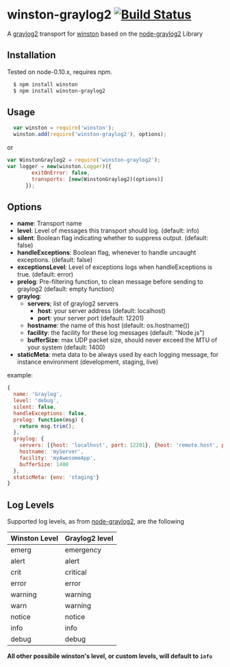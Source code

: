 # winston-graylog2 [![Build Status](https://secure.travis-ci.org/flite/winston-graylog2.png)](http://travis-ci.org/flite/winston-graylog2)

A [graylog2][0] transport for [winston][1] based on the [node-graylog2][2] Library

## Installation

Tested on node-0.10.x, requires npm.

``` sh
  $ npm install winston
  $ npm install winston-graylog2
```

## Usage
```javascript
  var winston = require('winston');
  winston.add(require('winston-graylog2'), options);

```

or

```javascript
var WinstonGraylog2 = require('winston-graylog2');
var logger = new(winston.Logger)({
        exitOnError: false,
        transports: [new(WinstonGraylog2)(options)]
      });
```

## Options

* __name__:  Transport name
* __level__: Level of messages this transport should log. (default: info)
* __silent__: Boolean flag indicating whether to suppress output. (default: false)
* __handleExceptions__: Boolean flag, whenever to handle uncaught exceptions. (default: false)
* __exceptionsLevel__: Level of exceptions logs when handleExceptions is true. (default: error)
* __prelog__: Pre-filtering function, to clean message before sending to graylog2 (default: empty function)
* __graylog__:
  - __servers__; list of graylog2 servers
    * __host__: your server address (default: localhost)
    * __port__: your server port (default: 12201)
  - __hostname__: the name of this host (default: os.hostname())
  - __facility__: the facility for these log messages (default: "Node.js")
  - __bufferSize__: max UDP packet size, should never exceed the MTU of your system (default: 1400)
* __staticMeta__: meta data to be always used by each logging message, for instance environment (development, staging, live)


example:

```javascript
{
  name: 'Graylog',
  level: 'debug',
  silent: false,
  handleExceptions: false,
  prelog: function(msg) {
    return msg.trim();
  },
  graylog: {
    servers: [{host: 'localhost', port: 12201}, {host: 'remote.host', port: 12201}],
    hostname: 'myServer',
    facility: 'myAwesomeApp',
    bufferSize: 1400
  },
  staticMeta: {env: 'staging'}
}
```

## Log Levels
Supported log levels, as from [node-graylog2][2], are the following

Winston Level | Graylog2 level
---------------|---------------
emerg          | emergency
alert          | alert
crit           | critical
error          | error
warning        | warning
warn           | warning
notice         | notice
info           | info
debug          | debug

**All other possibile winston's level, or custom levels, will default to `info`**

[0]: http://www.graylog2.org
[1]: https://github.com/flatiron/winston
[2]: https://github.com/Wizcorp/node-graylog2
